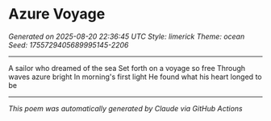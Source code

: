 # Azure Voyage

*Generated on 2025-08-20 22:36:45 UTC*
*Style: limerick*
*Theme: ocean*
*Seed: 1755729405689995145-2206*

---

A sailor who dreamed of the sea
Set forth on a voyage so free
Through waves azure bright
In morning's first light
He found what his heart longed to be

---

*This poem was automatically generated by Claude via GitHub Actions*